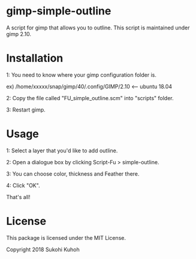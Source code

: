 # gimp-simple-outline
A script for gimp that allows you to outline.
This script is maintained under gimp 2.10.

# Installation
1: You need to know where your gimp configuration folder is.  

ex) /home/xxxxx/snap/gimp/40/.config/GIMP/2.10 <-- ubuntu 18.04  

2: Copy the file called "FU_simple_outline.scm" into "scripts" folder.  

3: Restart gimp.

# Usage
1: Select a layer that you'd like to add outline.  

2: Open a dialogue box by clicking Script-Fu > simple-outline.  

3: You can choose color, thickness and Feather there.  

4: Click "OK".  

That's all!

# License

This package is licensed under the MIT License.

Copyright 2018 Sukohi Kuhoh
